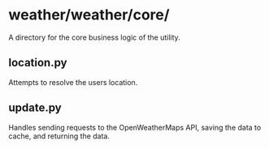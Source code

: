 # weather/weather/core/

A directory for the core business logic of the utility.

## location.py

Attempts to resolve the users location.

## update.py

Handles sending requests to the OpenWeatherMaps API, saving the data to cache, and returning the data.
